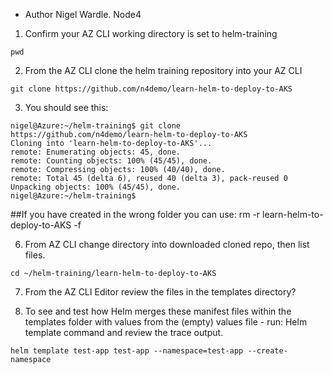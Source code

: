 - Author Nigel Wardle. Node4

1. Confirm your AZ CLI working directory is set to helm-training 
```
pwd
```

2. From the AZ CLI clone the helm training repository into your AZ CLI

```
git clone https://github.com/n4demo/learn-helm-to-deploy-to-AKS
```
3. You should see this:

```
nigel@Azure:~/helm-training$ git clone https://github.com/n4demo/learn-helm-to-deploy-to-AKS
Cloning into 'learn-helm-to-deploy-to-AKS'...
remote: Enumerating objects: 45, done.
remote: Counting objects: 100% (45/45), done.
remote: Compressing objects: 100% (40/40), done.
remote: Total 45 (delta 6), reused 40 (delta 3), pack-reused 0
Unpacking objects: 100% (45/45), done.
nigel@Azure:~/helm-training$ 
```

##If you have created in the wrong folder you can use: rm -r learn-helm-to-deploy-to-AKS -f

6. From AZ CLI change directory into downloaded cloned repo, then list files.

```
cd ~/helm-training/learn-helm-to-deploy-to-AKS 
```

7. From the AZ CLI Editor review the files in the templates directory?

8. To see and test how Helm merges these manifest files within the templates folder with values from the (empty) values file - run: Helm template command and review the trace output.
```
helm template test-app test-app --namespace=test-app --create-namespace
```

